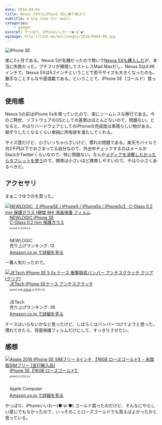 ```yaml
---
date: 2016-04-04
title: Nexus 5XからiPhone SEに乗り換えた
subtitle: A big step for small.
categories: 
    - gadget
excerpt: やっぱり、iPhoneいいわー(●´ϖ`●) 
ogimage: http://t32k.me/mol/images/2016/0404-00.jpg
---
```


![iPhone SE](/mol/images/2016/0404-00.jpg)

実に2ヶ月である。Nexus 5が名機だったので勢いで[Nexus 5Xも購入した](/mol/log/nexus5x/)が、本当に失敗だった。プチフリが頻発してストレスMad Maxだし、Nexus 5は4.96インチで、Nexus 5Xは5.2インチということで若干サイズも大きくなったのも、勝手なことすんなや感満載である。ということで、iPhone SE（ゴールド）買った。

## 使用感

Nexus 5の前はiPhone 5sを使っていたので、実にシームレスな移行である。今のご時世、ソフトウェアのOSとしての差異はほとんどないので、問題ない。となると、やはりハードウェアとしてのiPhoneの完成度は素晴らしい物がある。頬ずりしたくなるくらい単純に所有欲を満たしてくれる。

サイズ感だけど、小さいっちゃ小さいけど、慣れの問題である。楽天モバイルで月2千円以下でおさまってる自分なので、外出中チェックするのはメールかSlackかTwitterくらいなので、特に問題ない。なんか[メディアを消費したかったらタブレットを使う](/mol/log/amazon-fire-tablet-8gb/)ので、携帯は小さいほど携帯しやすいので、やはり小さくあるべきだ。

## アクセサリ

まぁこうゆうのを買った。

<div class="azlink-box"><div class="azlink-image" style="float:left"><a href="http://www.amazon.co.jp/exec/obidos/ASIN/B00M8Z63WO/warikiru-22/ref=nosim/" name="azlinklink" target="_blank"><img src="https://images-na.ssl-images-amazon.com/images/I/515NEBUMEVL._SL160_.jpg" alt="NEWLOGIC 【 iPhoneSE / iPhone5 / iPhone5s / iPhone5c】 C-Glass 0.2 mm 保護ガラス (硬度 9H) 液晶保護 フィルム" style="border:none" /></a></div><div class="azlink-info" style="float:left;margin-left:15px;line-height:120%"><div class="azlink-name" style="margin-bottom:10px;line-height:120%"><a href="http://www.amazon.co.jp/exec/obidos/ASIN/B00M8Z63WO/warikiru-22/ref=nosim/" name="azlinklink" target="_blank">NEWLOGIC iPhone SE<br>C-Glass 0.2 mm 保護ガラス</a><div class="azlink-powered-date" style="font-size:7pt;margin-top:5px;font-family:verdana;line-height:120%">posted at 2016.4.4</div></div><div class="azlink-detail"><br />NEWLOGIC<br />売り上げランキング: 13<br /></div><div class="azlink-link" style="margin-top:5px"><a href="http://www.amazon.co.jp/exec/obidos/ASIN/B00M8Z63WO/warikiru-22/ref=nosim/" target="_blank">Amazon.co.jp で詳細を見る</a></div></div><div class="azlink-footer" style="clear:left"></div></div>

一番人気だったので。

<div class="azlink-box"><div class="azlink-image" style="float:left"><a href="http://www.amazon.co.jp/exec/obidos/ASIN/B00IODNLYC/warikiru-22/ref=nosim/" name="azlinklink" target="_blank"><img src="https://images-na.ssl-images-amazon.com/images/I/41H%2BeKc6CML._SL160_.jpg" alt="JETech iPhone SE 5 5s ケース 衝撃吸収バンパー アンチスクラッチ クリア (クリア)" style="border:none" /></a></div><div class="azlink-info" style="float:left;margin-left:15px;line-height:120%"><div class="azlink-name" style="margin-bottom:10px;line-height:120%"><a href="http://www.amazon.co.jp/exec/obidos/ASIN/B00IODNLYC/warikiru-22/ref=nosim/" name="azlinklink" target="_blank">JETech iPhone SEケース アンチスクラッチ </a><div class="azlink-powered-date" style="font-size:7pt;margin-top:5px;font-family:verdana;line-height:120%">posted with <a href="http://sakuratan.biz/azlink/dp/JETech%20iPhone%20SE%205%205s%20%E3%82%B1%E3%83%BC%E3%82%B9%20%E8%A1%9D%E6%92%83%E5%90%B8%E5%8F%8E%E3%83%90%E3%83%B3%E3%83%91%E3%83%BC%20%E3%82%A2%E3%83%B3%E3%83%81%E3%82%B9%E3%82%AF%E3%83%A9%E3%83%83%E3%83%81%20%E3%82%AF%E3%83%AA%E3%82%A2%20(%E3%82%AF%E3%83%AA%E3%82%A2)/B00IODNLYC/warikiru-22" target="_blank">AZlink</a>  at 2016.4.4</div></div><div class="azlink-detail"><br />JETech<br />売り上げランキング: 36<br /></div><div class="azlink-link" style="margin-top:5px"><a href="http://www.amazon.co.jp/exec/obidos/ASIN/B00IODNLYC/warikiru-22/ref=nosim/" target="_blank">Amazon.co.jp で詳細を見る</a></div></div><div class="azlink-footer" style="clear:left"></div></div>

ケースはいらないかなと思ったけど、しばらくはバンパーつけてようと思った。慣れてきたら、背面保護フィルムだけにして、すっきりさせたい。

## 感想

<div class="azlink-box"><div class="azlink-image" style="float:left"><a href="http://www.amazon.co.jp/exec/obidos/ASIN/B01D9EMR04/warikiru-22/ref=nosim/" name="azlinklink" target="_blank"><img src="https://images-na.ssl-images-amazon.com/images/I/410ENL6fLcL._SL160_.jpg" alt="Apple 2016 iPhone SE SIMフリー 4インチ 【16GB ローズゴールド】- 米国版SIMフリー [並行輸入品]" style="border:none" /></a></div><div class="azlink-info" style="float:left;margin-left:15px;line-height:120%"><div class="azlink-name" style="margin-bottom:10px;line-height:120%"><a href="http://www.amazon.co.jp/exec/obidos/ASIN/B01D9EMR04/warikiru-22/ref=nosim/" name="azlinklink" target="_blank">iPhone SE【16GB ローズゴールド】</a><div class="azlink-powered-date" style="font-size:7pt;margin-top:5px;font-family:verdana;line-height:120%">posted at 2016.4.4</div></div><div class="azlink-detail"><br />Apple Computer<br /></div><div class="azlink-link" style="margin-top:5px"><a href="http://www.amazon.co.jp/exec/obidos/ASIN/B01D9EMR04/warikiru-22/ref=nosim/" target="_blank">Amazon.co.jp で詳細を見る</a></div></div><div class="azlink-footer" style="clear:left"></div></div>

やっぱり、iPhoneいいわー(●´ϖ`●) ゴールド買ったのだけど、そんなにやらしい感じでもなかったので、いっそのことローズゴールドでも買えばよかったかと思っている。
